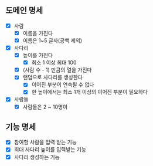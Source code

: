 ## 도메인 명세

- [x] 사람
  - [x] 이름을 가진다
  - [x] 이름은 1~5 글자(공백 제외)
- [x] 사다리
  - [x] 높이를 가진다
    - [x] 최소 1 이상 최대 100
  - [x] (사람 수 - 1) 만큼의 열을 가진다
  - [x] 랜덤으로 사다리를 생성한다
    - [x] 이어진 부분이 연속될 수 없다
    - [x] 한 높이에서는 최소 1개 이상의 이어진 부분이 필요하다
- [x] 사람들
  - [x] 사람들은 2 ~ 10명이

## 기능 명세

- [x] 참여할 사람을 입력 받는 기능
- [x] 최대 사다리 높이를 입력받는 기능
- [x] 사다리 생성하는 기능
